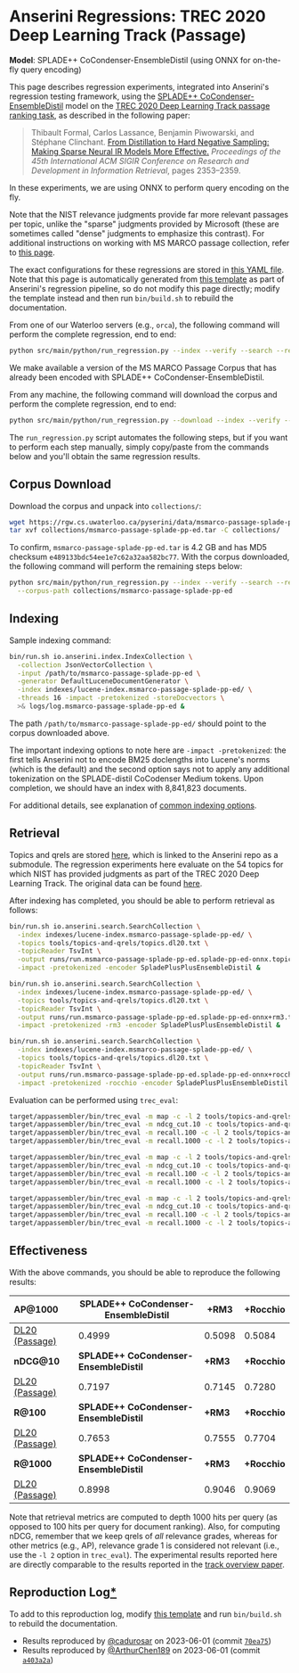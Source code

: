 # Anserini Regressions: TREC 2020 Deep Learning Track (Passage)

**Model**: SPLADE++ CoCondenser-EnsembleDistil (using ONNX for on-the-fly query encoding)

This page describes regression experiments, integrated into Anserini's regression testing framework, using the [SPLADE++ CoCondenser-EnsembleDistil](https://huggingface.co/naver/splade-cocondenser-ensembledistil) model on the [TREC 2020 Deep Learning Track passage ranking task](https://trec.nist.gov/data/deep2019.html), as described in the following paper:

> Thibault Formal, Carlos Lassance, Benjamin Piwowarski, and Stéphane Clinchant. [From Distillation to Hard Negative Sampling: Making Sparse Neural IR Models More Effective.](https://dl.acm.org/doi/10.1145/3477495.3531857) _Proceedings of the 45th International ACM SIGIR Conference on Research and Development in Information Retrieval_, pages 2353–2359.

In these experiments, we are using ONNX to perform query encoding on the fly.

Note that the NIST relevance judgments provide far more relevant passages per topic, unlike the "sparse" judgments provided by Microsoft (these are sometimes called "dense" judgments to emphasize this contrast).
For additional instructions on working with MS MARCO passage collection, refer to [this page](../../docs/experiments-msmarco-passage.md).

The exact configurations for these regressions are stored in [this YAML file](../../src/main/resources/regression/dl20-passage-splade-pp-ed-onnx.yaml).
Note that this page is automatically generated from [this template](../../src/main/resources/docgen/templates/dl20-passage-splade-pp-ed-onnx.template) as part of Anserini's regression pipeline, so do not modify this page directly; modify the template instead and then run `bin/build.sh` to rebuild the documentation.

From one of our Waterloo servers (e.g., `orca`), the following command will perform the complete regression, end to end:

```bash
python src/main/python/run_regression.py --index --verify --search --regression dl20-passage-splade-pp-ed-onnx
```

We make available a version of the MS MARCO Passage Corpus that has already been encoded with SPLADE++ CoCondenser-EnsembleDistil.

From any machine, the following command will download the corpus and perform the complete regression, end to end:

```bash
python src/main/python/run_regression.py --download --index --verify --search --regression dl20-passage-splade-pp-ed-onnx
```

The `run_regression.py` script automates the following steps, but if you want to perform each step manually, simply copy/paste from the commands below and you'll obtain the same regression results.

## Corpus Download

Download the corpus and unpack into `collections/`:

```bash
wget https://rgw.cs.uwaterloo.ca/pyserini/data/msmarco-passage-splade-pp-ed.tar -P collections/
tar xvf collections/msmarco-passage-splade-pp-ed.tar -C collections/
```

To confirm, `msmarco-passage-splade-pp-ed.tar` is 4.2 GB and has MD5 checksum `e489133bdc54ee1e7c62a32aa582bc77`.
With the corpus downloaded, the following command will perform the remaining steps below:

```bash
python src/main/python/run_regression.py --index --verify --search --regression dl20-passage-splade-pp-ed-onnx \
  --corpus-path collections/msmarco-passage-splade-pp-ed
```

## Indexing

Sample indexing command:

```bash
bin/run.sh io.anserini.index.IndexCollection \
  -collection JsonVectorCollection \
  -input /path/to/msmarco-passage-splade-pp-ed \
  -generator DefaultLuceneDocumentGenerator \
  -index indexes/lucene-index.msmarco-passage-splade-pp-ed/ \
  -threads 16 -impact -pretokenized -storeDocvectors \
  >& logs/log.msmarco-passage-splade-pp-ed &
```

The path `/path/to/msmarco-passage-splade-pp-ed/` should point to the corpus downloaded above.

The important indexing options to note here are `-impact -pretokenized`: the first tells Anserini not to encode BM25 doclengths into Lucene's norms (which is the default) and the second option says not to apply any additional tokenization on the SPLADE-distil CoCodenser Medium tokens.
Upon completion, we should have an index with 8,841,823 documents.

For additional details, see explanation of [common indexing options](../../docs/common-indexing-options.md).

## Retrieval

Topics and qrels are stored [here](https://github.com/castorini/anserini-tools/tree/master/topics-and-qrels), which is linked to the Anserini repo as a submodule.
The regression experiments here evaluate on the 54 topics for which NIST has provided judgments as part of the TREC 2020 Deep Learning Track.
The original data can be found [here](https://trec.nist.gov/data/deep2020.html).

After indexing has completed, you should be able to perform retrieval as follows:

```bash
bin/run.sh io.anserini.search.SearchCollection \
  -index indexes/lucene-index.msmarco-passage-splade-pp-ed/ \
  -topics tools/topics-and-qrels/topics.dl20.txt \
  -topicReader TsvInt \
  -output runs/run.msmarco-passage-splade-pp-ed.splade-pp-ed-onnx.topics.dl20.txt \
  -impact -pretokenized -encoder SpladePlusPlusEnsembleDistil &

bin/run.sh io.anserini.search.SearchCollection \
  -index indexes/lucene-index.msmarco-passage-splade-pp-ed/ \
  -topics tools/topics-and-qrels/topics.dl20.txt \
  -topicReader TsvInt \
  -output runs/run.msmarco-passage-splade-pp-ed.splade-pp-ed-onnx+rm3.topics.dl20.txt \
  -impact -pretokenized -rm3 -encoder SpladePlusPlusEnsembleDistil &

bin/run.sh io.anserini.search.SearchCollection \
  -index indexes/lucene-index.msmarco-passage-splade-pp-ed/ \
  -topics tools/topics-and-qrels/topics.dl20.txt \
  -topicReader TsvInt \
  -output runs/run.msmarco-passage-splade-pp-ed.splade-pp-ed-onnx+rocchio.topics.dl20.txt \
  -impact -pretokenized -rocchio -encoder SpladePlusPlusEnsembleDistil &
```

Evaluation can be performed using `trec_eval`:

```bash
target/appassembler/bin/trec_eval -m map -c -l 2 tools/topics-and-qrels/qrels.dl20-passage.txt runs/run.msmarco-passage-splade-pp-ed.splade-pp-ed-onnx.topics.dl20.txt
target/appassembler/bin/trec_eval -m ndcg_cut.10 -c tools/topics-and-qrels/qrels.dl20-passage.txt runs/run.msmarco-passage-splade-pp-ed.splade-pp-ed-onnx.topics.dl20.txt
target/appassembler/bin/trec_eval -m recall.100 -c -l 2 tools/topics-and-qrels/qrels.dl20-passage.txt runs/run.msmarco-passage-splade-pp-ed.splade-pp-ed-onnx.topics.dl20.txt
target/appassembler/bin/trec_eval -m recall.1000 -c -l 2 tools/topics-and-qrels/qrels.dl20-passage.txt runs/run.msmarco-passage-splade-pp-ed.splade-pp-ed-onnx.topics.dl20.txt

target/appassembler/bin/trec_eval -m map -c -l 2 tools/topics-and-qrels/qrels.dl20-passage.txt runs/run.msmarco-passage-splade-pp-ed.splade-pp-ed-onnx+rm3.topics.dl20.txt
target/appassembler/bin/trec_eval -m ndcg_cut.10 -c tools/topics-and-qrels/qrels.dl20-passage.txt runs/run.msmarco-passage-splade-pp-ed.splade-pp-ed-onnx+rm3.topics.dl20.txt
target/appassembler/bin/trec_eval -m recall.100 -c -l 2 tools/topics-and-qrels/qrels.dl20-passage.txt runs/run.msmarco-passage-splade-pp-ed.splade-pp-ed-onnx+rm3.topics.dl20.txt
target/appassembler/bin/trec_eval -m recall.1000 -c -l 2 tools/topics-and-qrels/qrels.dl20-passage.txt runs/run.msmarco-passage-splade-pp-ed.splade-pp-ed-onnx+rm3.topics.dl20.txt

target/appassembler/bin/trec_eval -m map -c -l 2 tools/topics-and-qrels/qrels.dl20-passage.txt runs/run.msmarco-passage-splade-pp-ed.splade-pp-ed-onnx+rocchio.topics.dl20.txt
target/appassembler/bin/trec_eval -m ndcg_cut.10 -c tools/topics-and-qrels/qrels.dl20-passage.txt runs/run.msmarco-passage-splade-pp-ed.splade-pp-ed-onnx+rocchio.topics.dl20.txt
target/appassembler/bin/trec_eval -m recall.100 -c -l 2 tools/topics-and-qrels/qrels.dl20-passage.txt runs/run.msmarco-passage-splade-pp-ed.splade-pp-ed-onnx+rocchio.topics.dl20.txt
target/appassembler/bin/trec_eval -m recall.1000 -c -l 2 tools/topics-and-qrels/qrels.dl20-passage.txt runs/run.msmarco-passage-splade-pp-ed.splade-pp-ed-onnx+rocchio.topics.dl20.txt
```

## Effectiveness

With the above commands, you should be able to reproduce the following results:

| **AP@1000**                                                                                                  | **SPLADE++ CoCondenser-EnsembleDistil**| **+RM3**  | **+Rocchio**|
|:-------------------------------------------------------------------------------------------------------------|-----------|-----------|-----------|
| [DL20 (Passage)](https://trec.nist.gov/data/deep2020.html)                                                   | 0.4999    | 0.5098    | 0.5084    |
| **nDCG@10**                                                                                                  | **SPLADE++ CoCondenser-EnsembleDistil**| **+RM3**  | **+Rocchio**|
| [DL20 (Passage)](https://trec.nist.gov/data/deep2020.html)                                                   | 0.7197    | 0.7145    | 0.7280    |
| **R@100**                                                                                                    | **SPLADE++ CoCondenser-EnsembleDistil**| **+RM3**  | **+Rocchio**|
| [DL20 (Passage)](https://trec.nist.gov/data/deep2020.html)                                                   | 0.7653    | 0.7555    | 0.7704    |
| **R@1000**                                                                                                   | **SPLADE++ CoCondenser-EnsembleDistil**| **+RM3**  | **+Rocchio**|
| [DL20 (Passage)](https://trec.nist.gov/data/deep2020.html)                                                   | 0.8998    | 0.9046    | 0.9069    |

Note that retrieval metrics are computed to depth 1000 hits per query (as opposed to 100 hits per query for document ranking).
Also, for computing nDCG, remember that we keep qrels of _all_ relevance grades, whereas for other metrics (e.g., AP), relevance grade 1 is considered not relevant (i.e., use the `-l 2` option in `trec_eval`).
The experimental results reported here are directly comparable to the results reported in the [track overview paper](https://arxiv.org/abs/2003.07820).

## Reproduction Log[*](../../docs/reproducibility.md)

To add to this reproduction log, modify [this template](../../src/main/resources/docgen/templates/dl20-passage-splade-pp-ed-onnx.template) and run `bin/build.sh` to rebuild the documentation.

+ Results reproduced by [@cadurosar](https://github.com/cadurosar) on 2023-06-01 (commit [`70ea75`](https://github.com/castorini/anserini/commit/70ea75314ba570001eb68134f2185b55f6c66044))
+ Results reproduced by [@ArthurChen189](https://github.com/ArthurChen189) on 2023-06-01 (commit [`a403a2a`](https://github.com/castorini/anserini/commit/a403a2a44af9322c7a2dbdb5240180a62398ab06))
